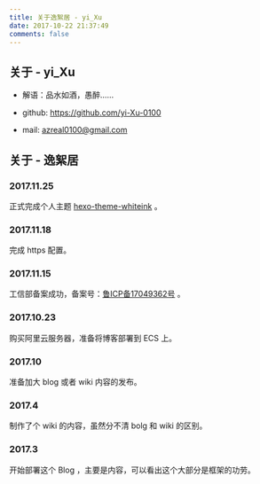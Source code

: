 ```yaml
---
title: 关于逸絮居 - yi_Xu
date: 2017-10-22 21:37:49
comments: false
---
```


## 关于 - yi_Xu

+ 解语：品水如酒，愚醉……

+ github: https://github.com/yi-Xu-0100

+ mail: [azreal0100@gmail.com](mailto:azreal0100@gmail.com)

## 关于 - 逸絮居

### 2017.11.25

正式完成个人主题 [hexo-theme-whiteink](https://github.com/yi-Xu-0100/hexo-theme-whiteink) 。

### 2017.11.18

完成 https 配置。

### 2017.11.15

工信部备案成功，备案号：[鲁ICP备17049362号](www.miitbeian.gov.cn) 。

### 2017.10.23

购买阿里云服务器，准备将博客部署到 ECS 上。

### 2017.10

准备加大 blog 或者 wiki 内容的发布。

### 2017.4

制作了个 wiki 的内容，虽然分不清 bolg 和 wiki 的区别。

### 2017.3

开始部署这个 Blog ，主要是内容，可以看出这个大部分是框架的功劳。
